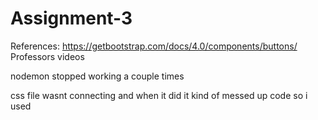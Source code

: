 # Assignment-3
References:
https://getbootstrap.com/docs/4.0/components/buttons/
Professors videos 

nodemon stopped working a couple times

css file wasnt connecting and when it did it kind of messed up code so i used <style> 

